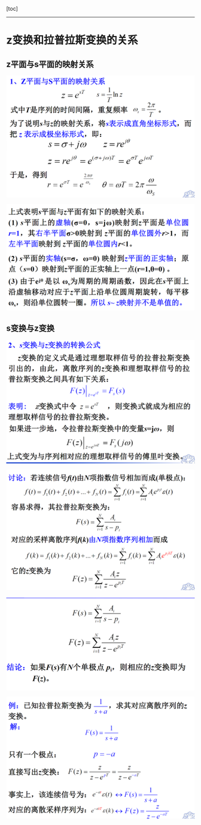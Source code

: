 [toc]

---

# z变换和拉普拉斯变换的关系

## z平面与s平面的映射关系

![](工程信号与系统-2.2z变换和拉普拉斯变换的关系.assets/2024-11-01-14-38-44-image.png)

![](工程信号与系统-2.2z变换和拉普拉斯变换的关系.assets/2024-11-01-14-38-48-image.png)

## s变换与z变换

![](工程信号与系统-2.2z变换和拉普拉斯变换的关系.assets/2024-11-01-14-38-57-image.png)

![](工程信号与系统-2.2z变换和拉普拉斯变换的关系.assets/2024-11-01-14-39-41-image.png)

![](工程信号与系统-2.2z变换和拉普拉斯变换的关系.assets/2024-11-01-14-39-47-image.png)

![](工程信号与系统-2.2z变换和拉普拉斯变换的关系.assets/2024-11-01-14-39-57-image.png)





